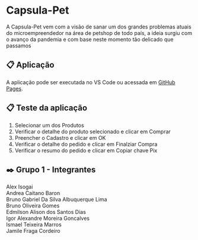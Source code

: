 # Capsula-Pet

A Capsula-Pet vem com a visão de sanar um dos grandes problemas atuais do microempreendedor na área de petshop de todo país, a ideia surgiu com o avanço da pandemia e com base neste momento tão delicado que passamos



## 📋 Aplicação

A aplicação pode ser executada no VS Code ou acessada em [GitHub Pages](https://pages.github.com/).


## 📋 Teste da aplicação
1. Selecionar um dos Produtos
2. Verificar o detalhe do produto selecionado e clicar em Comprar
3. Preencher o Cadastro e clicar em OK
4. Verificar o detalhe do pedido e clicar em Finalziar Compra 
5. Verificar o resumo do pedido e clicar em Copiar chave Pix


## ✒️ Grupo 1 - Integrantes 

Alex Isogai</br>
Andrea Caitano Baron</br>
Bruno Gabriel Da Silva Albuquerque Lima</br>
Bruno Oliveira Gomes</br>
Edmilson Alison dos Santos Dias</br>
Igor Alexandre Moreira Goncalves</br>
Ismael Teixeira Marros</br>
Jamile Fraga Cordeiro</br>


